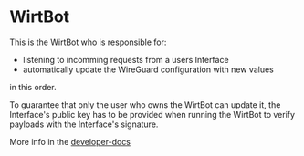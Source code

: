 # WirtBot

This is the WirtBot who is responsible for:

- listening to incomming requests from a users Interface
- automatically update the WireGuard configuration with new values

in this order.

To guarantee that only the user who owns the WirtBot can update it, the Interface's public key has to be provided when running the WirtBot to verify payloads with the Interface's signature.

More info in the [developer-docs](../developer-docs/WirtBot)
